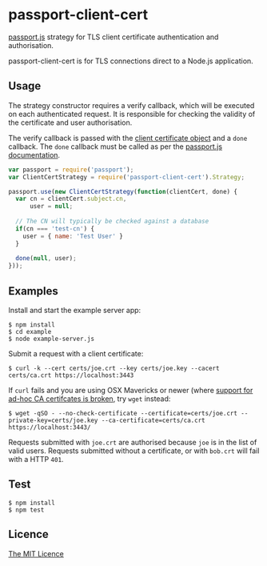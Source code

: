 # passport-client-cert

[passport.js](http://passportjs.org/) strategy for TLS client certificate authentication and authorisation.

passport-client-cert is for TLS connections direct to a Node.js application.

## Usage
The strategy constructor requires a verify callback, which will be executed on each authenticated request. It is responsible for checking the validity of the certificate and user authorisation.

The verify callback is passed with the [client certificate object](https://nodejs.org/api/tls.html#tls_tlssocket_getpeercertificate_detailed) and a `done` callback. The `done` callback must be called as per the [passport.js documentation](http://passportjs.org/guide/configure/).

````javascript
var passport = require('passport');
var ClientCertStrategy = require('passport-client-cert').Strategy;

passport.use(new ClientCertStrategy(function(clientCert, done) {
  var cn = clientCert.subject.cn,
      user = null;
      
  // The CN will typically be checked against a database
  if(cn === 'test-cn') {
    user = { name: 'Test User' }
  }
  
  done(null, user);
}));
````

## Examples

Install and start the example server app:

    $ npm install
    $ cd example
    $ node example-server.js

Submit a request with a client certificate:

    $ curl -k --cert certs/joe.crt --key certs/joe.key --cacert certs/ca.crt https://localhost:3443

If `curl` fails and you are using OSX Mavericks or newer (where [support for ad-hoc CA certifcates is broken](http://curl.haxx.se/mail/archive-2013-10/0036.html), try `wget` instead:

    $ wget -qSO - --no-check-certificate --certificate=certs/joe.crt --private-key=certs/joe.key --ca-certificate=certs/ca.crt https://localhost:3443/

Requests submitted with `joe.crt` are authorised because `joe` is in the list of valid users. Requests submitted without a certificate, or with `bob.crt` will fail with a HTTP `401`.

## Test

    $ npm install
    $ npm test


## Licence

[The MIT Licence](http://opensource.org/licenses/MIT)
